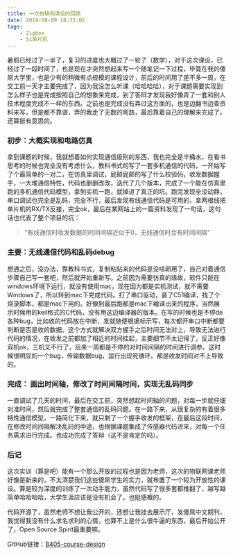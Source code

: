 ```yaml
---
title: 一次物联网课设的回顾
date: 2019-08-09 18:33:02
tags:
    - Zigbee
    - 51单片机
---
```


暑假已经过了一半了，复习的进度也大概过了一轮了（数学），对于这次课设，已经过了一段时间了，也是现在才突然想起来写一个随笔记一下过程，毕竟在我的傻屌大学里，也是少有的稍微有点规模的课程设计，前后的时间用了差不多一周，在交工前一天才主要完成了，因为我没怎么听课（哈哈哈哈），对于课题需要实现到怎么样子也是完成按照自己的想象来完成，到了答辩才发现我好像弄了一套和别人技术程度完成不一样的东西。之前也是完成没有弄过这方面的，也是边翻书边查资料来写，但是都不靠谱，弄的我走了无数的弯路，最后靠着自己的理解来完成了。还算挺有意思的。

### 初步：大概实现和电路仿真

拿到课题的时候，我就想着如何实现通信级别的东西，我也完全是半桶水，在看书思考的时候也完全没有考虑什么，教科书式的写了一套多机通信的代码，一开始写了个最简单的一对二，在仿真里调试，屁颠屁颠的写了什么校验码，收发数据握手，一大堆通信特性，代码也删删改改，迭代了几个版本，完成了一个能在仿真里跑的多机通信代码模型，拿到实机一跑，就掉进了真正的坑。跑完发现全没动静，串口调试也完全是乱码，完全不行，最后发现有线通信代码是可用的，拿两根线把单片机的RX/TX反接，完全ok，最后在某网站上的一篇资料发现了一句话，这句话也代表了整个项目的坑：

> "有线通信时收发数据的时间间隔近似于0，无线通信时会有时间间隔"

### 主要：无线通信代码和乱码debug

想通之后，没办法，靠教科书式，复制粘贴来的代码是没啥卵用了，自己对着通信步骤自己写一套吧，然后就开始重新写。之前因为需要仿真的缘故，软件只能在windows环境下运行，就没有使用mac，现在因为都是实机测试，就不需要Windows了，所以转到mac下完成代码。打了串口驱动，装了C51编译，找了个烧录脚本，都是mac下用的。好像到最后跑都是mac下编译出来的程序，当然展示时候用的keil格式的C代码，没有用这边编译器的版本。在写的时候也是不停de各种bug，比如收的代码放在中断，发就随便根据标示写，每次都开串口中断都要判断是否是收的数据。这个方式就解决双方握手之后时间无法对上，导致无法进行代码的情况，在收发之前都加了相近的时间挂起，主要细节不太记得了，反正好像双机ok，三机又不行了，后来一周都是不停的对时间间隔的时间进行调参。这时候很明显的一个bug，传输数据bug，运行出现死循环。都是收发时间对不上导致的。

### 完成： 画出时间轴，修改了时间间隔时间，实现无乱码同步

一直调试了几天的时间，最后在交工前，突然想起时间轴的问题，对每一步就仔细对准时间，然后就完成了整套通信的乱码问题。在一路下来，从很复杂的有着很多特性通信模型，一路简化下来，就只剩了一个握手收发的框架，在最后这段时间，在修改时间间隔解决乱码的中途，也根据课题集成了传感器代码进来，对每一个任务需求进行完成。也成功完成了答辩（这不是肯定的吗）。

### 后记

这次实训（算是吧）能有一个那么开放的过程也是因为老师，这次的物联网课老师好像是新来的，不太清楚我们这些傻屌学生的实力，就布置了一个较为开放性的课设。算是较为深度的训练了一次动手能力，虽然代码写了很多套都推翻了，越写越简单哈哈哈哈，大学生涯应该是没有机会了。也挺感概的。

代码开源了，虽然老师不想让我公开的，还想让我挂去展示厅，发傻屌中文期刊，我觉得我没有什么求名求利的心情，也算不上是什么很牛逼的东西，最后开始公开了，Open Source Spirit最重要嘛。

GitHub链接：[B405-course-design](https://github.com/kinokosu3/B405-course-design)

